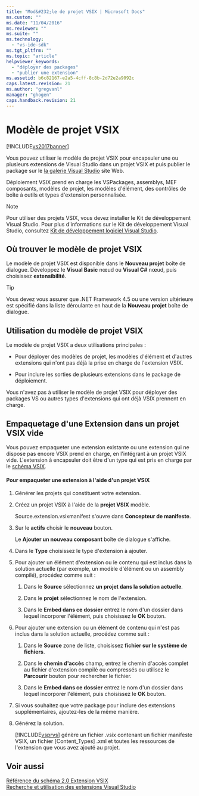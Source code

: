 ```yaml
---
title: "Mod&#232;le de projet VSIX | Microsoft Docs"
ms.custom: ""
ms.date: "11/04/2016"
ms.reviewer: ""
ms.suite: ""
ms.technology: 
  - "vs-ide-sdk"
ms.tgt_pltfrm: ""
ms.topic: "article"
helpviewer_keywords: 
  - "déployer des packages"
  - "publier une extension"
ms.assetid: b6c82167-e2a5-4cff-8c8b-2d72e2a9092c
caps.latest.revision: 21
ms.author: "gregvanl"
manager: "ghogen"
caps.handback.revision: 21
---
```

# Mod&#232;le de projet VSIX
[!INCLUDE[vs2017banner](../code-quality/includes/vs2017banner.md)]

Vous pouvez utiliser le modèle de projet VSIX pour encapsuler une ou plusieurs extensions de Visual Studio dans un projet VSIX et puis publier le package sur le [la galerie Visual Studio](http://go.microsoft.com/fwlink/?LinkID=123847) site Web.  
  
 Déploiement VSIX prend en charge les VSPackages, assemblys, MEF composants, modèles de projet, les modèles d'élément, des contrôles de boîte à outils et types d'extension personnalisée.  
  
> [!NOTE]
>  Pour utiliser des projets VSIX, vous devez installer le Kit de développement Visual Studio. Pour plus d'informations sur le Kit de développement Visual Studio, consultez [Kit de développement logiciel Visual Studio](../extensibility/visual-studio-sdk.md).  
  
## Où trouver le modèle de projet VSIX  
 Le modèle de projet VSIX est disponible dans le **Nouveau projet** boîte de dialogue. Développez le **Visual Basic** nœud ou **Visual C\#** nœud, puis choisissez **extensibilité**.  
  
> [!TIP]
>  Vous devez vous assurer que .NET Framework 4.5 ou une version ultérieure est spécifié dans la liste déroulante en haut de la **Nouveau projet** boîte de dialogue.  
  
## Utilisation du modèle de projet VSIX  
 Le modèle de projet VSIX a deux utilisations principales :  
  
-   Pour déployer des modèles de projet, les modèles d'élément et d'autres extensions qui n'ont pas déjà la prise en charge de l'extension VSIX.  
  
-   Pour inclure les sorties de plusieurs extensions dans le package de déploiement.  
  
 Vous n'avez pas à utiliser le modèle de projet VSIX pour déployer des packages VS ou autres types d'extensions qui ont déjà VSIX prennent en charge.  
  
## Empaquetage d'une Extension dans un projet VSIX vide  
 Vous pouvez empaqueter une extension existante ou une extension qui ne dispose pas encore VSIX prend en charge, en l'intégrant à un projet VSIX vide. L'extension à encapsuler doit être d'un type qui est pris en charge par le [schéma VSIX](../extensibility/vsix-extension-schema-2-0-reference.md).  
  
#### Pour empaqueter une extension à l'aide d'un projet VSIX  
  
1.  Générer les projets qui constituent votre extension.  
  
2.  Créez un projet VSIX à l'aide de la **projet VSIX** modèle.  
  
     Source.extension.vsixmanifest s'ouvre dans **Concepteur de manifeste**.  
  
3.  Sur le **actifs** choisir le **nouveau** bouton.  
  
     Le **Ajouter un nouveau composant** boîte de dialogue s'affiche.  
  
4.  Dans le **Type** choisissez le type d'extension à ajouter.  
  
5.  Pour ajouter un élément d'extension ou le contenu qui est inclus dans la solution actuelle \(par exemple, un modèle d'élément ou un assembly compilé\), procédez comme suit :  
  
    1.  Dans le **Source** sélectionnez **un projet dans la solution actuelle**.  
  
    2.  Dans le **projet** sélectionnez le nom de l'extension.  
  
    3.  Dans le **Embed dans ce dossier** entrez le nom d'un dossier dans lequel incorporer l'élément, puis choisissez le **OK** bouton.  
  
6.  Pour ajouter une extension ou un élément de contenu qui n'est pas inclus dans la solution actuelle, procédez comme suit :  
  
    1.  Dans le **Source** zone de liste, choisissez **fichier sur le système de fichiers**.  
  
    2.  Dans le **chemin d'accès** champ, entrez le chemin d'accès complet au fichier d'extension compilé ou compressés ou utilisez le **Parcourir** bouton pour rechercher le fichier.  
  
    3.  Dans le **Embed dans ce dossier** entrez le nom d'un dossier dans lequel incorporer l'élément, puis choisissez le **OK** bouton.  
  
7.  Si vous souhaitez que votre package pour inclure des extensions supplémentaires, ajoutez\-les de la même manière.  
  
8.  Générez la solution.  
  
     [!INCLUDE[vsprvs](../code-quality/includes/vsprvs_md.md)] génère un fichier .vsix contenant un fichier manifeste VSIX, un fichier \[Content\_Types\] .xml et toutes les ressources de l'extension que vous avez ajouté au projet.  
  
## Voir aussi  
 [Référence du schéma 2.0 Extension VSIX](../extensibility/vsix-extension-schema-2-0-reference.md)   
 [Recherche et utilisation des extensions Visual Studio](../ide/finding-and-using-visual-studio-extensions.md)